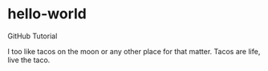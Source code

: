 # hello-world
GitHub Tutorial

I too like tacos on the moon or any other place for that matter.
Tacos are life, live the taco. 
